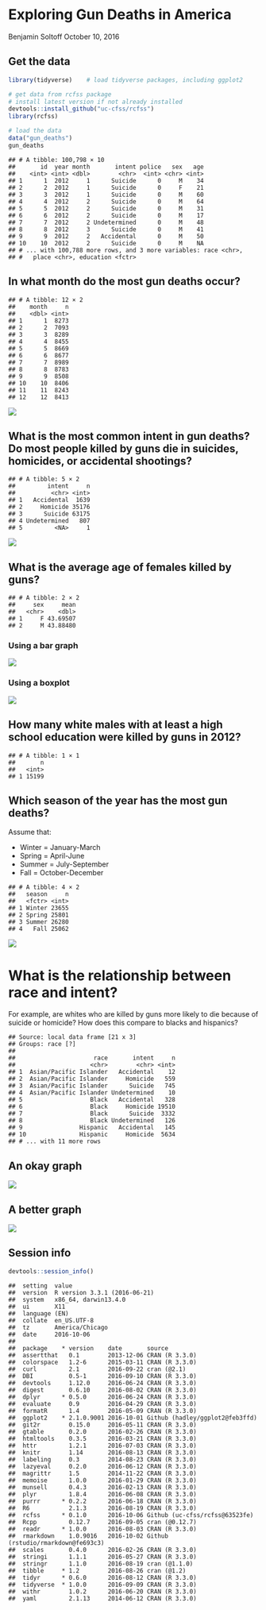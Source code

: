 Exploring Gun Deaths in America
================
Benjamin Soltoff
October 10, 2016

Get the data
------------

``` r
library(tidyverse)    # load tidyverse packages, including ggplot2

# get data from rcfss package
# install latest version if not already installed
devtools::install_github("uc-cfss/rcfss")
library(rcfss)

# load the data
data("gun_deaths")
gun_deaths
```

    ## # A tibble: 100,798 × 10
    ##       id  year month       intent police   sex   age
    ##    <int> <int> <dbl>        <chr>  <int> <chr> <int>
    ## 1      1  2012     1      Suicide      0     M    34
    ## 2      2  2012     1      Suicide      0     F    21
    ## 3      3  2012     1      Suicide      0     M    60
    ## 4      4  2012     2      Suicide      0     M    64
    ## 5      5  2012     2      Suicide      0     M    31
    ## 6      6  2012     2      Suicide      0     M    17
    ## 7      7  2012     2 Undetermined      0     M    48
    ## 8      8  2012     3      Suicide      0     M    41
    ## 9      9  2012     2   Accidental      0     M    50
    ## 10    10  2012     2      Suicide      0     M    NA
    ## # ... with 100,788 more rows, and 3 more variables: race <chr>,
    ## #   place <chr>, education <fctr>

In what month do the most gun deaths occur?
-------------------------------------------

    ## # A tibble: 12 × 2
    ##    month     n
    ##    <dbl> <int>
    ## 1      1  8273
    ## 2      2  7093
    ## 3      3  8289
    ## 4      4  8455
    ## 5      5  8669
    ## 6      6  8677
    ## 7      7  8989
    ## 8      8  8783
    ## 9      9  8508
    ## 10    10  8406
    ## 11    11  8243
    ## 12    12  8413

![](gun_deaths_solution_files/figure-markdown_github/unnamed-chunk-2-1.png)

What is the most common intent in gun deaths? Do most people killed by guns die in suicides, homicides, or accidental shootings?
--------------------------------------------------------------------------------------------------------------------------------

    ## # A tibble: 5 × 2
    ##         intent     n
    ##          <chr> <int>
    ## 1   Accidental  1639
    ## 2     Homicide 35176
    ## 3      Suicide 63175
    ## 4 Undetermined   807
    ## 5         <NA>     1

![](gun_deaths_solution_files/figure-markdown_github/unnamed-chunk-3-1.png)

What is the average age of females killed by guns?
--------------------------------------------------

    ## # A tibble: 2 × 2
    ##     sex     mean
    ##   <chr>    <dbl>
    ## 1     F 43.69507
    ## 2     M 43.88480

### Using a bar graph

![](gun_deaths_solution_files/figure-markdown_github/unnamed-chunk-5-1.png)

### Using a boxplot

![](gun_deaths_solution_files/figure-markdown_github/unnamed-chunk-6-1.png)

How many white males with at least a high school education were killed by guns in 2012?
---------------------------------------------------------------------------------------

    ## # A tibble: 1 × 1
    ##       n
    ##   <int>
    ## 1 15199

Which season of the year has the most gun deaths?
-------------------------------------------------

Assume that:

-   Winter = January-March
-   Spring = April-June
-   Summer = July-September
-   Fall = October-December

<!-- -->

    ## # A tibble: 4 × 2
    ##   season     n
    ##   <fctr> <int>
    ## 1 Winter 23655
    ## 2 Spring 25801
    ## 3 Summer 26280
    ## 4   Fall 25062

![](gun_deaths_solution_files/figure-markdown_github/unnamed-chunk-8-1.png)

What is the relationship between race and intent?
=================================================

For example, are whites who are killed by guns more likely to die because of suicide or homicide? How does this compare to blacks and hispanics?

    ## Source: local data frame [21 x 3]
    ## Groups: race [?]
    ## 
    ##                      race       intent     n
    ##                     <chr>        <chr> <int>
    ## 1  Asian/Pacific Islander   Accidental    12
    ## 2  Asian/Pacific Islander     Homicide   559
    ## 3  Asian/Pacific Islander      Suicide   745
    ## 4  Asian/Pacific Islander Undetermined    10
    ## 5                   Black   Accidental   328
    ## 6                   Black     Homicide 19510
    ## 7                   Black      Suicide  3332
    ## 8                   Black Undetermined   126
    ## 9                Hispanic   Accidental   145
    ## 10               Hispanic     Homicide  5634
    ## # ... with 11 more rows

An okay graph
-------------

![](gun_deaths_solution_files/figure-markdown_github/unnamed-chunk-10-1.png)

A better graph
--------------

![](gun_deaths_solution_files/figure-markdown_github/unnamed-chunk-11-1.png)

Session info
------------

``` r
devtools::session_info()
```

    ##  setting  value                       
    ##  version  R version 3.3.1 (2016-06-21)
    ##  system   x86_64, darwin13.4.0        
    ##  ui       X11                         
    ##  language (EN)                        
    ##  collate  en_US.UTF-8                 
    ##  tz       America/Chicago             
    ##  date     2016-10-06                  
    ## 
    ##  package    * version    date       source                            
    ##  assertthat   0.1        2013-12-06 CRAN (R 3.3.0)                    
    ##  colorspace   1.2-6      2015-03-11 CRAN (R 3.3.0)                    
    ##  curl         2.1        2016-09-22 cran (@2.1)                       
    ##  DBI          0.5-1      2016-09-10 CRAN (R 3.3.0)                    
    ##  devtools     1.12.0     2016-06-24 CRAN (R 3.3.0)                    
    ##  digest       0.6.10     2016-08-02 CRAN (R 3.3.0)                    
    ##  dplyr      * 0.5.0      2016-06-24 CRAN (R 3.3.0)                    
    ##  evaluate     0.9        2016-04-29 CRAN (R 3.3.0)                    
    ##  formatR      1.4        2016-05-09 CRAN (R 3.3.0)                    
    ##  ggplot2    * 2.1.0.9001 2016-10-01 Github (hadley/ggplot2@feb3ffd)   
    ##  git2r        0.15.0     2016-05-11 CRAN (R 3.3.0)                    
    ##  gtable       0.2.0      2016-02-26 CRAN (R 3.3.0)                    
    ##  htmltools    0.3.5      2016-03-21 CRAN (R 3.3.0)                    
    ##  httr         1.2.1      2016-07-03 CRAN (R 3.3.0)                    
    ##  knitr        1.14       2016-08-13 CRAN (R 3.3.0)                    
    ##  labeling     0.3        2014-08-23 CRAN (R 3.3.0)                    
    ##  lazyeval     0.2.0      2016-06-12 CRAN (R 3.3.0)                    
    ##  magrittr     1.5        2014-11-22 CRAN (R 3.3.0)                    
    ##  memoise      1.0.0      2016-01-29 CRAN (R 3.3.0)                    
    ##  munsell      0.4.3      2016-02-13 CRAN (R 3.3.0)                    
    ##  plyr         1.8.4      2016-06-08 CRAN (R 3.3.0)                    
    ##  purrr      * 0.2.2      2016-06-18 CRAN (R 3.3.0)                    
    ##  R6           2.1.3      2016-08-19 CRAN (R 3.3.0)                    
    ##  rcfss      * 0.1.0      2016-10-06 Github (uc-cfss/rcfss@63523fe)    
    ##  Rcpp         0.12.7     2016-09-05 cran (@0.12.7)                    
    ##  readr      * 1.0.0      2016-08-03 CRAN (R 3.3.0)                    
    ##  rmarkdown    1.0.9016   2016-10-02 Github (rstudio/rmarkdown@fe693c3)
    ##  scales       0.4.0      2016-02-26 CRAN (R 3.3.0)                    
    ##  stringi      1.1.1      2016-05-27 CRAN (R 3.3.0)                    
    ##  stringr      1.1.0      2016-08-19 cran (@1.1.0)                     
    ##  tibble     * 1.2        2016-08-26 cran (@1.2)                       
    ##  tidyr      * 0.6.0      2016-08-12 CRAN (R 3.3.0)                    
    ##  tidyverse  * 1.0.0      2016-09-09 CRAN (R 3.3.0)                    
    ##  withr        1.0.2      2016-06-20 CRAN (R 3.3.0)                    
    ##  yaml         2.1.13     2014-06-12 CRAN (R 3.3.0)
